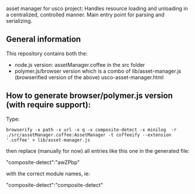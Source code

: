 asset manager for usco project:
Handles resource loading and unloading in a centralized, controlled manner.
Main entry point for parsing and serializing.

General information
-------------------
This repository contains both the:
- node.js version:
assetManager.coffee in the src folder
- polymer.js/browser version which is a combo of
lib/asset-manager.js (browserified version of the above)
usco-asset-manager.html


How to generate browser/polymer.js version (with require support):
------------------------------------------------------------------
Type: 

    browserify -x path -x url -x q -x composite-detect -x minilog  -r ./src/assetManager.coffee:AssetManager -t coffeeify --extension '.coffee' > lib/asset-manager.js



then replace (manually for now) all entries like this one in the generated file:

  "composite-detect":"awZPbp"

with the correct module names, ie:

   "composite-detect":"composite-detect"
